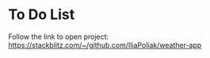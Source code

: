 # To Do List

Follow the link to open project: https://stackblitz.com/~/github.com/IliaPoliak/weather-app

